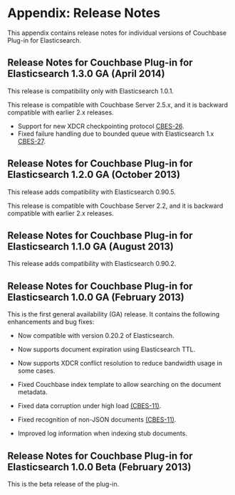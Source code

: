 # Appendix: Release Notes

This appendix contains release notes for individual versions of Couchbase Plug-in for Elasticsearch.


<a id="elastic-relnotes-1.3.0"></a>
## Release Notes for Couchbase Plug-in for Elasticsearch 1.3.0 GA (April 2014)

This release is compatibility only with Elasticsearch 1.0.1.

This release is compatible with Couchbase Server 2.5.x, and it is backward compatible with earlier 2.x releases. 

* Support for new XDCR checkpointing protocol [CBES-26](https://www.couchbase.com/issues/browse/CBES-26).
* Fixed failure handling due to bounded queue with Elasticsearch 1.x [CBES-27](https://www.couchbase.com/issues/browse/CBES-27).


<a id="elastic-relnotes-1.2.0"></a>

## Release Notes for Couchbase Plug-in for Elasticsearch 1.2.0 GA (October 2013)

This release adds compatibility with Elasticsearch 0.90.5.

This release is compatible with Couchbase Server 2.2, and it is backward compatible with earlier 2.x releases.


<a id="elastic-relnotes-1.1.0"></a>

## Release Notes for Couchbase Plug-in for Elasticsearch 1.1.0 GA (August 2013)

This release adds compatibility with Elasticsearch 0.90.2.

<a id="elastic-relnotes-1.0.0"></a>

## Release Notes for Couchbase Plug-in for Elasticsearch 1.0.0 GA (February 2013)

This is the first general availability (GA) release. It contains the following
enhancements and bug fixes:

 * Now compatible with version 0.20.2 of Elasticsearch.

 * Now supports document expiration using Elasticsearch TTL.

 * Now supports XDCR conflict resolution to reduce bandwidth usage in some cases.

 * Fixed Couchbase index template to allow searching on the document metadata.

 * Fixed data corruption under high load
   [(CBES-11)](http://www.couchbase.com/issues/browse/CBES-11).

 * Fixed recognition of non-JSON documents
   [(CBES-11)](http://www.couchbase.com/issues/browse/CBES-11).

 * Improved log information when indexing stub documents.

<a id="elastic-relnotes-1.0.0-beta"></a>

## Release Notes for Couchbase Plug-in for Elasticsearch 1.0.0 Beta (February 2013)

This is the beta release of the plug-in.

